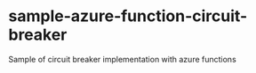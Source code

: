 # sample-azure-function-circuit-breaker
Sample of circuit breaker implementation with azure functions
